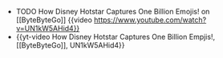 - TODO How Disney Hotstar Captures One Billion Emojis! on [[ByteByteGo]]
  {{video https://www.youtube.com/watch?v=UN1kW5AHid4}}
- {{yt-video How Disney Hotstar Captures One Billion Empjis!, [[ByteByteGo]], UN1kW5AHid4}}